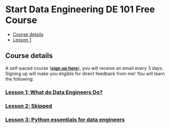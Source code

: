 # Start Data Engineering DE 101 Free Course

* [Course details](#course-details)
* [Lesson 1](#lesson-1-what-do-data-engineers-do)
    <!-- * [Project 1](#project-1)
    * [Intermediate](#intermediate)
    * [Capstone project](#capstone-project)
    * [Job search and beyond](#job-search-and-beyond) -->
<!-- * [Prerequisites:](#prerequisites)
* [Assignments:](#assignments) -->
  
## Course details
A self-paced course (**[sign up here](https://www.startdataengineering.com/email-course/)**), you will receive an email every 3 days. Signing up will make you eligible for direct feedback from me! You will learn the following:

### [Lesson 1: What do Data Engineers Do?](./01-what-do-data-engineers-do/notes.md)
### [Lesson 2: Skipped]()
### [Lesson 3: Python essentials for data engineers](./03-python-for-data-engineers/notes.md)